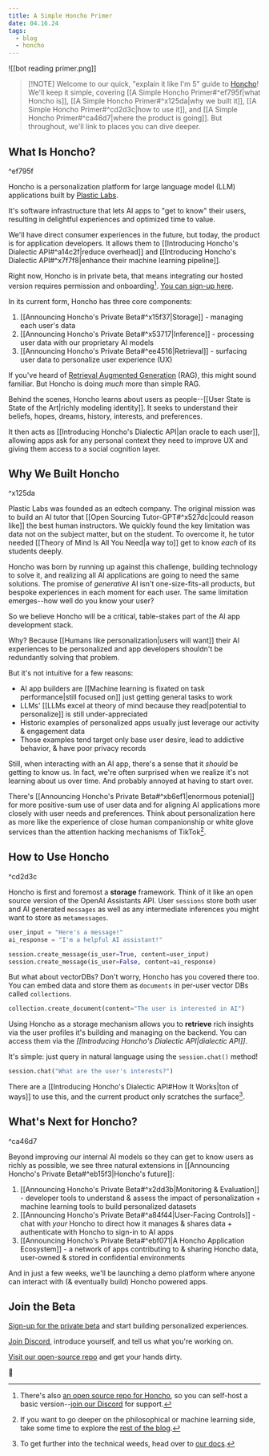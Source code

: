 ```yaml
---
title: A Simple Honcho Primer
date: 04.16.24
tags:
  - blog
  - honcho
---
```

![[bot reading primer.png]]

> [!NOTE] Welcome to our quick, "explain it like I'm 5" guide to [Honcho](https://honcho.dev)!
> We'll keep it simple, covering [[A Simple Honcho Primer#^ef795f|what Honcho is]], [[A Simple Honcho Primer#^x125da|why we built it]], [[A Simple Honcho Primer#^cd2d3c|how to use it]], and [[A Simple Honcho Primer#^ca46d7|where the product is going]]. But throughout, we'll link to places you can dive deeper.

## What Is Honcho?
^ef795f

Honcho is a personalization platform for large language model (LLM) applications built by [Plastic Labs](https://plasticlabs.ai).  

It's software infrastructure that lets AI apps to "get to know" their users, resulting in delightful experiences and optimized time to value.

We'll have direct consumer experiences in the future, but today, the product is for application developers. It allows them to [[Introducing Honcho's Dialectic API#^a14c2f|reduce overhead]] and [[Introducing Honcho's Dialectic API#^x7f7f8|enhance their machine learning pipeline]].

Right now, Honcho is in private beta, that means integrating our hosted version requires permission and onboarding[^1]. [You can sign-up here](https://plasticlabs.typeform.com/honchobeta).

In its current form, Honcho has three core components:

1. [[Announcing Honcho's Private Beta#^x15f37|Storage]] - managing each user's data
2. [[Announcing Honcho's Private Beta#^x53717|Inference]] - processing user data with our proprietary AI models
3. [[Announcing Honcho's Private Beta#^ee4516|Retrieval]] - surfacing user data to personalize user experience (UX)

If you've heard of [Retrieval Augmented Generation](https://en.wikipedia.org/wiki/Prompt_engineering#Retrieval-augmented_generation) (RAG), this might sound familiar. But Honcho is doing *much* more than simple RAG.

Behind the scenes, Honcho learns about users as people--[[User State is State of the Art|richly modeling identity]]. It seeks to understand their beliefs, hopes, dreams, history, interests, and preferences. 

It then acts as [[Introducing Honcho's Dialectic API|an oracle to each user]], allowing apps ask for any personal context they need to improve UX and giving them access to a social cognition layer.

## Why We Built Honcho
^x125da

Plastic Labs was founded as an edtech company. The original mission was to build an AI tutor that [[Open Sourcing Tutor-GPT#^x527dc|could reason like]] the best human instructors. We quickly found the key limitation was data not on the subject matter, but on the student. To overcome it, he tutor needed [[Theory of Mind Is All You Need|a way to]] get to know *each* of its students deeply.

Honcho was born by running up against this challenge, building technology to solve it, and realizing all AI applications are going to need the same solutions. The promise of *generative* AI isn't one-size-fits-all products, but bespoke experiences in each moment for each user. The same limitation emerges--how well do you know your user?

So we believe Honcho will be a critical, table-stakes part of the AI app development stack.

Why? Because [[Humans like personalization|users will want]] their AI experiences to be personalized and app developers shouldn't be redundantly solving that problem.

But it's not intuitive for a few reasons:

- AI app builders are [[Machine learning is fixated on task performance|still focused on]] just getting general tasks to work
- LLMs' [[LLMs excel at theory of mind because they read|potential to personalize]] is still under-appreciated  
- Historic examples of personalized apps usually just leverage our activity & engagement data
- Those examples tend target only base user desire, lead to addictive behavior, & have poor privacy records

Still, when interacting with an AI app, there's a sense that it *should* be getting to know us. In fact, we're often surprised when we realize it's not learning about us over time. And probably annoyed at having to start over.

There's [[Announcing Honcho's Private Beta#^xb6ef1|enormous potenial]] for more positive-sum use of user data and for aligning AI applications more closely with user needs and preferences. Think about personalization here as more like the experience of close human companionship or white glove services than the attention hacking mechanisms of TikTok[^2].

## How to Use Honcho
^cd2d3c

Honcho is first and foremost a **storage** framework. Think of it like an open source version of the OpenAI Assistants API. User `sessions` store both user and AI generated `messages` as well as any intermediate inferences you might want to store as `metamessages`. 

```python
user_input = "Here's a message!"
ai_response = "I'm a helpful AI assistant!"

session.create_message(is_user=True, content=user_input)
session.create_message(is_user=False, content=ai_response)
```

But what about vectorDBs? Don't worry, Honcho has you covered there too. You can embed data and store them as `documents` in per-user vector DBs called `collections`. 

```python
collection.create_document(content="The user is interested in AI")
```

Using Honcho as a storage mechanism allows you to **retrieve** rich insights via the user profiles it's building and managing on the backend. You can access them via the *[[Introducing Honcho's Dialectic API|dialectic API]]*. 

It's simple: just query in natural language using the `session.chat()` method!

```python
session.chat("What are the user's interests?")
```

There are a [[Introducing Honcho's Dialectic API#How It Works|ton of ways]] to use this, and the current product only scratches the surface[^3]. 

## What's Next for Honcho?
^ca46d7

Beyond improving our internal AI models so they can get to know users as richly as possible, we see three natural extensions in [[Announcing Honcho's Private Beta#^eb15f3|Honcho's future]]:

1. [[Announcing Honcho's Private Beta#^x2dd3b|Monitoring & Evaluation]] - developer tools to understand & assess the impact of personalization + machine learning tools to build personalized datasets
2. [[Announcing Honcho's Private Beta#^a84f44|User-Facing Controls]] - chat with *your* Honcho to direct how it manages & shares data + authenticate with Honcho to sign-in to AI apps
3. [[Announcing Honcho's Private Beta#^ebf071|A Honcho Application Ecosystem]] - a network of apps contributing to & sharing Honcho data, user-owned & stored in confidential environments  

And in just a few weeks, we'll be launching a demo platform where anyone can interact with (& eventually build) Honcho powered apps.

## Join the Beta

[Sign-up for the private beta](https://plasticlabs.typeform.com/honchobeta) and start building personalized experiences.

[Join Discord](https://discord.gg/plasticlabs), introduce yourself, and tell us what you're working on.

[Visit our open-source repo](https://github.com/plastic-labs/honcho) and get your hands dirty.

🫡

[^1]: There's also [an open source repo for Honcho](https://github.com/plastic-labs/honcho), so you can self-host a basic version--[join our Discord](https://discord.gg/plasticlabs) for support.

[^2]: If you want to go deeper on the philosophical or machine learning side, take some time to explore the [rest of the blog](https://blog.plasticlabs.ai).

[^3]: To get further into the technical weeds, head over to [our docs](https://docs.honcho.dev). 